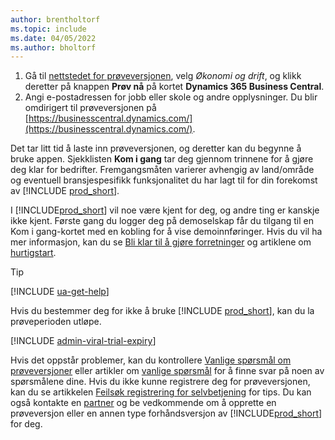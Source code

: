 ```yaml
---
author: brentholtorf
ms.topic: include
ms.date: 04/05/2022
ms.author: bholtorf
---
```

1. Gå til [nettstedet for prøveversjonen](https://go.microsoft.com/fwlink/?linkid=847861), velg *Økonomi og drift*, og klikk deretter på knappen **Prøv nå** på kortet **Dynamics 365 Business Central**.  
2. Angi e-postadressen for jobb eller skole og andre opplysninger. Du blir omdirigert til prøveversjonen på [https://businesscentral.dynamics.com/](https://businesscentral.dynamics.com/).  

Det tar litt tid å laste inn prøveversjonen, og deretter kan du begynne å bruke appen. Sjekklisten **Kom i gang** tar deg gjennom trinnene for å gjøre deg klar for bedrifter. Fremgangsmåten varierer avhengig av land/område og eventuell bransjespesifikk funksjonalitet du har lagt til for din forekomst av [!INCLUDE [prod_short](prod_short.md)].  

I [!INCLUDE[prod_short](prod_short.md)] vil noe være kjent for deg, og andre ting er kanskje ikke kjent. Første gang du logger deg på demoselskap får du tilgang til en Kom i gang-kortet med en kobling for å vise demoinnføringer. Hvis du vil ha mer informasjon, kan du se [Bli klar til å gjøre forretninger](../ui-get-ready-business.md) og artiklene om [hurtigstart](../quick-start-business-central.md).  

> [!TIP]
> [!INCLUDE [ua-get-help](ua-get-help.md)]

Hvis du bestemmer deg for ikke å bruke [!INCLUDE [prod_short](prod_short.md)], kan du la prøveperioden utløpe.  

[!INCLUDE [admin-viral-trial-expiry](admin-viral-trial-expiry.md)]

Hvis det oppstår problemer, kan du kontrollere [Vanlige spørsmål om prøveversjoner](../trial-faq.md) eller artikler om [vanlige spørsmål](../across-faq.yml) for å finne svar på noen av spørsmålene dine. Hvis du ikke kunne registrere deg for prøveversjonen, kan du se artikkelen [Feilsøk registrering for selvbetjening](../ui-troubleshoot-self-signup.md) for tips. Du kan også kontakte en [partner](/dynamics365/business-central/across-faq#how-do-i-find-a-reselling-partner) og be vedkommende om å opprette en prøveversjon eller en annen type forhåndsversjon av [!INCLUDE[prod_short](prod_short.md)] for deg.  
